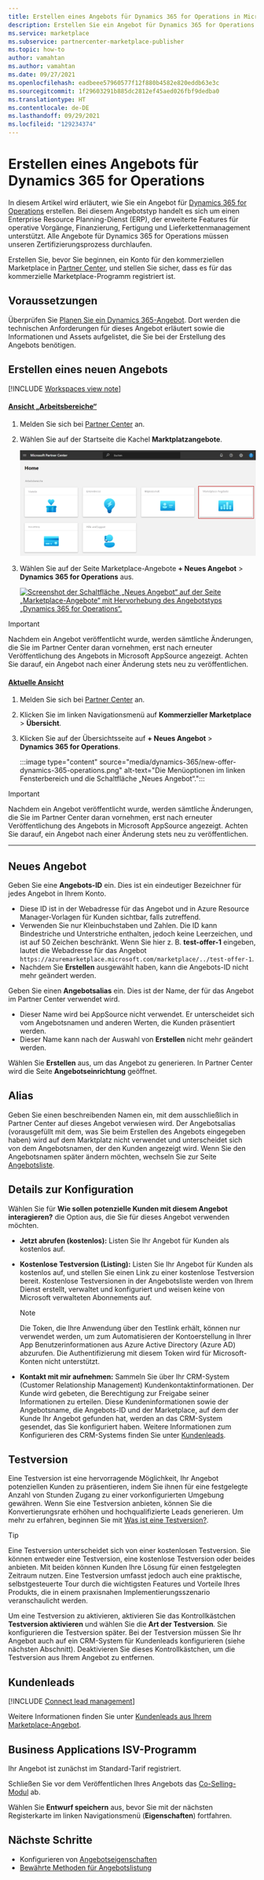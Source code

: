 ```yaml
---
title: Erstellen eines Angebots für Dynamics 365 for Operations in Microsoft AppSource (Azure Marketplace)
description: Erstellen Sie ein Angebot für Dynamics 365 for Operations in Microsoft AppSource (Azure Marketplace).
ms.service: marketplace
ms.subservice: partnercenter-marketplace-publisher
ms.topic: how-to
author: vamahtan
ms.author: vamahtan
ms.date: 09/27/2021
ms.openlocfilehash: eadbeee57960577f12f880b4582e820eddb63e3c
ms.sourcegitcommit: 1f29603291b885dc2812ef45aed026fbf9dedba0
ms.translationtype: HT
ms.contentlocale: de-DE
ms.lasthandoff: 09/29/2021
ms.locfileid: "129234374"
---
```

# <a name="create-a-dynamics-365-for-operations-offer"></a>Erstellen eines Angebots für Dynamics 365 for Operations

In diesem Artikel wird erläutert, wie Sie ein Angebot für [Dynamics 365 for Operations](https://dynamics.microsoft.com/finance-and-operations) erstellen. Bei diesem Angebotstyp handelt es sich um einen Enterprise Resource Planning-Dienst (ERP), der erweiterte Features für operative Vorgänge, Finanzierung, Fertigung und Lieferkettenmanagement unterstützt. Alle Angebote für Dynamics 365 for Operations müssen unseren Zertifizierungsprozess durchlaufen.

Erstellen Sie, bevor Sie beginnen, ein Konto für den kommerziellen Marketplace in [Partner Center](./create-account.md), und stellen Sie sicher, dass es für das kommerzielle Marketplace-Programm registriert ist.

## <a name="before-you-begin"></a>Voraussetzungen

Überprüfen Sie [Planen Sie ein Dynamics 365-Angebot](marketplace-dynamics-365.md). Dort werden die technischen Anforderungen für dieses Angebot erläutert sowie die Informationen und Assets aufgelistet, die Sie bei der Erstellung des Angebots benötigen.

## <a name="create-a-new-offer"></a>Erstellen eines neuen Angebots

[!INCLUDE [Workspaces view note](./includes/preview-interface.md)]

#### <a name="workspaces-view"></a>[Ansicht „Arbeitsbereiche“](#tab/workspaces-view)

1. Melden Sie sich bei [Partner Center](https://go.microsoft.com/fwlink/?linkid=2166002) an.

1. Wählen Sie auf der Startseite die Kachel **Marktplatzangebote**.

    [ ![Veranschaulicht die Registerkarte „Marktplatzangebote“ auf der Startseite des Partner Centers.](./media/workspaces/partner-center-home.png) ](./media/workspaces/partner-center-home.png#lightbox)

1. Wählen Sie auf der Seite Marketplace-Angebote **+ Neues Angebot** >  **Dynamics 365 for Operations** aus.

    [ ![Screenshot der Schaltfläche „Neues Angebot“ auf der Seite „Marketplace-Angebote“ mit Hervorhebung des Angebotstyps „Dynamics 365 for Operations“.](media/dynamics-365/new-offer-dynamics-365-operations-workspaces.png) ](media/dynamics-365/new-offer-dynamics-365-operations-workspaces.png#lightbox)

> [!IMPORTANT]
> Nachdem ein Angebot veröffentlicht wurde, werden sämtliche Änderungen, die Sie im Partner Center daran vornehmen, erst nach erneuter Veröffentlichung des Angebots in Microsoft AppSource angezeigt. Achten Sie darauf, ein Angebot nach einer Änderung stets neu zu veröffentlichen.

#### <a name="current-view"></a>[Aktuelle Ansicht](#tab/current-view)

1. Melden Sie sich bei [Partner Center](https://partner.microsoft.com/dashboard/home) an.
1. Klicken Sie im linken Navigationsmenü auf **Kommerzieller Marketplace** > **Übersicht**.
1. Klicken Sie auf der Übersichtsseite auf **+ Neues Angebot** > **Dynamics 365 for Operations**.

    :::image type="content" source="media/dynamics-365/new-offer-dynamics-365-operations.png" alt-text="Die Menüoptionen im linken Fensterbereich und die Schaltfläche „Neues Angebot“.":::

> [!IMPORTANT]
> Nachdem ein Angebot veröffentlicht wurde, werden sämtliche Änderungen, die Sie im Partner Center daran vornehmen, erst nach erneuter Veröffentlichung des Angebots in Microsoft AppSource angezeigt. Achten Sie darauf, ein Angebot nach einer Änderung stets neu zu veröffentlichen.

---

## <a name="new-offer"></a>Neues Angebot

Geben Sie eine **Angebots-ID** ein. Dies ist ein eindeutiger Bezeichner für jedes Angebot in Ihrem Konto.

- Diese ID ist in der Webadresse für das Angebot und in Azure Resource Manager-Vorlagen für Kunden sichtbar, falls zutreffend.
- Verwenden Sie nur Kleinbuchstaben und Zahlen. Die ID kann Bindestriche und Unterstriche enthalten, jedoch keine Leerzeichen, und ist auf 50 Zeichen beschränkt. Wenn Sie hier z. B. **test-offer-1** eingeben, lautet die Webadresse für das Angebot `https://azuremarketplace.microsoft.com/marketplace/../test-offer-1`.
- Nachdem Sie **Erstellen** ausgewählt haben, kann die Angebots-ID nicht mehr geändert werden.

Geben Sie einen **Angebotsalias** ein. Dies ist der Name, der für das Angebot im Partner Center verwendet wird.

- Dieser Name wird bei AppSource nicht verwendet. Er unterscheidet sich vom Angebotsnamen und anderen Werten, die Kunden präsentiert werden.
- Dieser Name kann nach der Auswahl von **Erstellen** nicht mehr geändert werden.

Wählen Sie **Erstellen** aus, um das Angebot zu generieren. In Partner Center wird die Seite **Angebotseinrichtung** geöffnet.

## <a name="alias"></a>Alias

Geben Sie einen beschreibenden Namen ein, mit dem ausschließlich in Partner Center auf dieses Angebot verwiesen wird. Der Angebotsalias (vorausgefüllt mit dem, was Sie beim Erstellen des Angebots eingegeben haben) wird auf dem Marktplatz nicht verwendet und unterscheidet sich von dem Angebotsnamen, der den Kunden angezeigt wird. Wenn Sie den Angebotsnamen später ändern möchten, wechseln Sie zur Seite [Angebotsliste](dynamics-365-operations-offer-listing.md).

## <a name="setup-details"></a>Details zur Konfiguration

Wählen Sie für **Wie sollen potenzielle Kunden mit diesem Angebot interagieren?** die Option aus, die Sie für dieses Angebot verwenden möchten.

- **Jetzt abrufen (kostenlos):** Listen Sie Ihr Angebot für Kunden als kostenlos auf.
- **Kostenlose Testversion (Listing):** Listen Sie Ihr Angebot für Kunden als kostenlos auf, und stellen Sie einen Link zu einer kostenlose Testversion bereit. Kostenlose Testversionen in der Angebotsliste werden von Ihrem Dienst erstellt, verwaltet und konfiguriert und weisen keine von Microsoft verwalteten Abonnements auf.

    > [!NOTE]
    > Die Token, die Ihre Anwendung über den Testlink erhält, können nur verwendet werden, um zum Automatisieren der Kontoerstellung in Ihrer App Benutzerinformationen aus Azure Active Directory (Azure AD) abzurufen. Die Authentifizierung mit diesem Token wird für Microsoft-Konten nicht unterstützt.

- **Kontakt mit mir aufnehmen:** Sammeln Sie über Ihr CRM-System (Customer Relationship Management) Kundenkontaktinformationen. Der Kunde wird gebeten, die Berechtigung zur Freigabe seiner Informationen zu erteilen. Diese Kundeninformationen sowie der Angebotsname, die Angebots-ID und der Marketplace, auf dem der Kunde Ihr Angebot gefunden hat, werden an das CRM-System gesendet, das Sie konfiguriert haben. Weitere Informationen zum Konfigurieren des CRM-Systems finden Sie unter [Kundenleads](#customer-leads).

## <a name="test-drive"></a>Testversion

Eine Testversion ist eine hervorragende Möglichkeit, Ihr Angebot potenziellen Kunden zu präsentieren, indem Sie ihnen für eine festgelegte Anzahl von Stunden Zugang zu einer vorkonfigurierten Umgebung gewähren. Wenn Sie eine Testversion anbieten, können Sie die Konvertierungsrate erhöhen und hochqualifizierte Leads generieren. Um mehr zu erfahren, beginnen Sie mit [Was ist eine Testversion?](what-is-test-drive.md).

> [!TIP]
> Eine Testversion unterscheidet sich von einer kostenlosen Testversion. Sie können entweder eine Testversion, eine kostenlose Testversion oder beides anbieten. Mit beiden können Kunden Ihre Lösung für einen festgelegten Zeitraum nutzen. Eine Testversion umfasst jedoch auch eine praktische, selbstgesteuerte Tour durch die wichtigsten Features und Vorteile Ihres Produkts, die in einem praxisnahen Implementierungsszenario veranschaulicht werden.

Um eine Testversion zu aktivieren, aktivieren Sie das Kontrollkästchen **Testversion aktivieren** und wählen Sie die **Art der Testversion**. Sie konfigurieren die Testversion später. Bei der Testversion müssen Sie Ihr Angebot auch auf ein CRM-System für Kundenleads konfigurieren (siehe nächsten Abschnitt). Deaktivieren Sie dieses Kontrollkästchen, um die Testversion aus Ihrem Angebot zu entfernen.

## <a name="customer-leads"></a>Kundenleads

[!INCLUDE [Connect lead management](includes/customer-leads.md)]

Weitere Informationen finden Sie unter [Kundenleads aus Ihrem Marketplace-Angebot](partner-center-portal/commercial-marketplace-get-customer-leads.md).

## <a name="business-applications-isv-program"></a>Business Applications ISV-Programm

Ihr Angebot ist zunächst im Standard-Tarif registriert.

Schließen Sie vor dem Veröffentlichen Ihres Angebots das [Co-Selling-Modul](https://aka.ms/BizAppsISVProgram) ab.

Wählen Sie **Entwurf speichern** aus, bevor Sie mit der nächsten Registerkarte im linken Navigationsmenü (**Eigenschaften**) fortfahren.

## <a name="next-steps"></a>Nächste Schritte

- Konfigurieren von [Angebotseigenschaften](dynamics-365-operations-properties.md)
- [Bewährte Methoden für Angebotslistung](gtm-offer-listing-best-practices.md)
